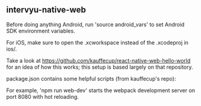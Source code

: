## intervyu-native-web

Before doing anything Android, run 'source android_vars' to set Android SDK environment variables.

For iOS, make sure to open the .xcworkspace instead of the .xcodeproj in ios/.

Take a look at https://github.com/kauffecup/react-native-web-hello-world for an idea of how this works; this setup is based largely on that repository.

package.json contains some helpful scripts (from kauffecup's repo):

For example, 'npm run web-dev' starts the webpack development server on port 8080 with hot reloading.
